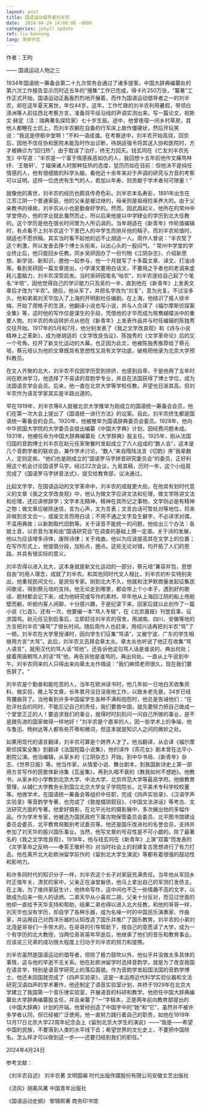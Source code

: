 ```yaml
---
layout: post
title: 国语运动倡导者刘半农
date:  2024-04-24 14:00:00 -0000
categories: jekyll update
ref: liu-bannong
lang: 简体中文
---
```


作者：王昀


—— 国语运动人物之三

1934年国语统一筹备会第二十九次常务会通过了诸多提案，中国大辞典编纂处的第六次工作报告显示历时近五年的“搜集”工作已完成，得卡片250万张，“纂著”工作正式开始，国语运动正轰轰烈烈地开展着，而作为国语运动倡导者之一的刘半农，却在这年夏天离世，年仅44岁。这年，工作忙碌的刘半农利用暑假，带领白涤洲等人前往西北考察方言，准备将平绥沿线的声调实测出来，写一篇论文，祝斯文·赫定（注：瑞典著名探险家）七十岁生辰。途中，他曾夜宿一间乡村草房，其他人都睡在土炕上，而刘半农躺在自备的行军床上故作僵硬状，然后开玩笑说：“我这是停柩中堂啊！”不料一语成谶。在考察途中，刘半农开始高烧，回京后，因他不信任协和医院未能及时作出诊断，待胡适强令将其送入协和医院时，方才被确诊为“回归热”，由于耽误了治疗，终无力回天。钱玄同在《亡友刘半农先生》中写道：“半农是一个富于情感疾恶如仇的人，我回想十五年前他作文痛骂林纾、‘王敬轩’、丁福保诸人时那种狂热的态度，犹历历如在目前：但他决不是纯任情感的人，他有很细致的科学头脑，看他近十余年来对于声调的研究与方音的考察可以证明。这样一位虎虎有生气的人，若加以年寿，则贡献于学术者何可限量！”

就像他的离世，刘半农的经历也颇具传奇色彩。刘半农本名寿彭，1891年出生在江苏江阴一个普通家庭，他的父亲是被过继的，母亲则是祖母捡来养大的。由于父亲教书的缘故，刘半农从小也是勤奋好学的。然而，因武昌起义，他所在的常州中学堂停办，他的学业就此戛然而止，所以后来他是以中学肄业的学历到北大任教的。这个学历是他在很长时间里为人所讥讽的。当年胡适在《新青年》作轮值编辑时，有点看不上刘半农这个下里巴人的中学生而排斥他的稿子。而刘半农轮值时，胡适也不愿供稿。其实当时看不起他的远不止胡适一人。周作人曾说：“半农受了这个刺激，所以发奋去挣个博士头衔来，以出心头的一股闷气。“ 常州中学堂的学业终止后，他只能回乡任教。同乡吴研因办了一份刊物《江阴杂志》，介绍新思想、新学说、新知识，邀他一起参与，他一个月就写了十多篇文章、译文、打油诗等。看到吴研因一篇文章提出，小学课文要用白话文，不要用之乎者也的老调来虚耗儿童脑力，刘半农深受启发。当时吴研因笔名“咄农”，刘半农遂给自己起了个笔名“半侬”，因他觉得自己的学识能力只及吴的一半，直到他在《新青年》上发表文章后才改为“半农”。随后，他从军了，并把名字改为“刘复”，意为光复。不过没多久，他和弟弟刘天华加入了上海的开明剧社任编剧。在上海，他结识了报人徐半梅，开始了爬格子的生涯，他翻译小说也写小说，并与人合译了《福尔摩斯侦探案全集》等，这时他的写作仅是谋生的手段，凭借他的才华而成为鸳鸯蝴蝶派中的重要人物。刘半农的命运转折点从他在《新青年》上发表作品并与时任编辑的陈独秀交往开始。1917年的5月和7月，他分别发表了《我之文学改良观》和《诗与小说精神上之革新》，成为继胡适的《文学改良刍议》、陈独秀的《文学革命论》后的又一个号角，拉开了新文化运动的大幕。也正因为此文，他被陈独秀推荐给了蔡元培，蔡元培认为他的文章既具有思想性又具有文学功底，破格把他录为北京大学预科教员。

在文人齐聚的北大，刘半农不仅因学历受到排挤，也感到自卑，于是他用了五年时间在欧洲学习，他选择了不易读的音韵学专业，并且在法国获得了博士学位，成为法国语言学会会员。后来，他一直在北京大学等学校任教，声望也日渐其高。但刘半农作为语言学家其实是半路出道的。

早在1919年，刘半农等6人就被北京大学推举为刚成立的国语统一筹备会会员，他们在第一次大会上提出了《国语统一进行方法》的议案。自此，刘半农终生都是国语统一筹备会的会员。1920年，他被推举为国语辞典委员会委员。1928年，他向中华民国大学院的大学委员会提出编纂《中国大字典》计划，因经费问题未成。1931年，他被任命为中国大辞典编纂处《大学辞典》股主任。1925年，刚从法国归国的音韵博士刘半农在赵元任家聚餐时发起成立了六人组成的“数人会”，这本是几个音韵学者的联欢会，兼作学术讨论，“数人“来自隋陆法言《切韵》序”我辈数人，定则定矣。“他们也是刚成立的”国语罗马字拼音研究委员会“的委员，正好利用这个机会讨论国语罗马字。经过22次会议，九易其稿，历时一年，这个小组竟完成了《国语罗马字拼音法式》，提交给教育部，议决通过。

比起文字学，在国语运动的文学革命中，刘半农的成就更大些。在他具有划时代意义的文章《我之文学改良观》中，他认为做文字应讲文法和伦理，做文学除讲文法和伦理，还应讲修辞学；文字本无精神，精神在其所记之事物，文学则必是有精神之物；做文章应破除迷信，言为心声，文为言表；文言白话可暂处对等地位，将来非做到言文合一，或废文言而用白话；不用不通之文字及生僻字，不必讲求对偶，不滥用典故；以新韵取代旧韵等。关于读音不能统一的问题，他给出三个办法：各就土音，以京音为准和由“国语研究会”在调查的基础上撰一定谱。关于诗的发展，他以为应该增多诗体，废除诗律；关于戏曲，他以为应该提高其在文学上的位置；在写作形式上，他提倡分段，加标点，圈点。这些无论对错，均开拓了人们的思路，并具有很实际的意义。

刘半农得以进入北大，这本身就是新文化运动的一部分，蔡元培“兼容并包，思想自由”的用人理念，成就了刘半农。和其他同时代文人相比，刘半农的朴实特别突出，他重视民间文化，是民俗专家。刚到北大不久，他就和沈尹默商量发起征集民间歌谣，得到蔡元培的支持。他无论走到哪里，都会带上个小本子，遇到好的歌谣、题材都会记下来，成为他研究或写作的素材。早年他从上海回江阴的船上倚舱壁而躺，听舱内客人闲聊，十分感兴趣，于是纪录下来，回家后就以此创作了一篇小说《匕首》。还有一次，他要编一本“骂人专辑”，在《北京晨报》刊登启事，征求国骂。赵元任见到启事后，立即赶往刘半农的宿舍，用湖南、四川、安徽等地的方言把刘半农“痛骂”了很长时间。随后周作人也赶来，用绍兴话再把刘半农“骂”了一顿。刘半农在大学里授课时，因向学生们征集“骂语”，又被宁波、广东的学生相继用方言“大骂”。此后，刘半农又去拜会章太炎。章太炎也听说了他正在收集“骂人语言”，就用汉代的骂人话“骂他”，还告诉他这句骂人话是谁说的、典出何处；接着用唐朝骂人的话“骂”他，再告诉他是谁骂的，典出何处。一直从上午说到中午。刘半农同来的人只得出来向章太炎作揖说：“我们麻烦老师很久，现在我们要告辞了。“

刘半农是个勤奋和能吃苦的人，当年在欧洲读书时，他几年如一日地白天收集资料、做实验，晚上写文章，长年累月没日没夜地工作，以致未老先衰，34岁已经弯腰曲背了。当他看到许多中国留学生各种不满和抱怨时，他总是告诫他们：“在批评社会的同时，不能忘记自己的责任，我们要救中国，就先要努力把自己做成一个堂堂正正的人！要追求我们的事业，就得时时刻刻问一问自己所做的事业，是不是跟先进的国家做得一样地好！”刘半农是个直率的人，因一些学术上的争端，他与鲁迅、杨树达等人都有些芥蒂和微词，但这本就是知识人之间的微妙之处。

如果用现代的语言翻译，刘半农可算是个跨界人才了。他当翻译，从合译《福尔摩斯侦探案全集》到翻译《法国短篇小说集》，他的译作《茶花女》剧本曾在北平小剧院公演。他当编辑，从家乡的《江阴杂志》开始，到中华书局、《新青年》杂志、《世界日报》等。他当作家，从情爱小说、舞台剧本，到我国新诗史上第一部用方言写作的民歌体新诗集《瓦釜集》，再到久唱不衰的《教我如何不想她》。他教书，从家乡的小学教到北京大学、中法大学、北京师范大学等最高学府。他做教育管理，从辅仁大学教务长到国立北京大学女子学院院长，北平美术专科学校校董等。他做学术，在国语统一筹备会等组织中任职，完成《四声实验录》、《汉语字声实验录》等音韵学专著，也完成了《敦煌掇琐叙目》、《中国文法讲话》等考古、文法研究方面的专著。他爱好摄影，在北平光社的摄影展中，多次展出他的多幅作品。作为学术专家，他被选为国民政府下属古物保管委员会委员、北平图书馆建设委员会委员，北平教育局甄别考试委员等。他还是国乐改进社的名誉会员，支持并参加了刘天华的振兴国乐事业。当然，他写文章的号召性是不可小觑的。除了最著名的《我之文学改良观》，1918年，他与钱玄同在《新青年》上演“双簧“而发表的《文学革命之反响——奉答王敬轩书》对当时社会上的封建复古思想进行了有力打击。他在离开北大赴欧洲留学前作的《留别北大学生演说》等都有着很强的鼓动性和影响力。

和许多同时代的知识分子一样，刘半农这个长子对家庭充满责任。当年他从军回乡时正值年关，清贫的家中，父亲正在澡堂躲债，他马上拿出自己的军饷打发债主。在上海，为了维持家庭生计，他拼命写作，这中间也不乏一些情趣不高的文字，以致成为后来一些人的话炳。二弟天华从小喜欢二胡，父亲十分反对，而见过世面的他却一直给予天华支持和帮助，结果二弟也得以进入北大任教，和他的哥哥一样，刘天华也没有学历，却自学了各种乐器，成为名噪一时的中国民乐演奏家、作曲家，并运用自己对西洋乐器的认知改造了国乐并推广了国乐教育。刘半农的小弟刘北茂是哥哥们一手带大的，在哥哥的引导帮助下，按自己的意愿读了大学，成为一个有学历的北大教授，当两位哥哥英年早逝后，他继承了他们的音乐和教育事业。应该说三兄弟的成功很大程度上归功于刘半农的努力和提携。

刘半农虽然是国语运动的倡导者，但除了极力鼓吹以外，他似乎并没做太多具体的事情，这与他的早逝不无关系。他在赴欧洲留学时选择音韵学，就是为了改变我国在语言学，特别是语音学研究上的落后面貌。作为音韵学发起国法国的音韵学博士，他还未回国就完成了《四声实验录》，这是一本运用近代科学实验仪器和文法研究汉语四声的学术著作，他还制定了语音实验室计划，并终于1929年在北京大学建立了我国第一个音乐律实验室，开展语音的科研和教学。他担任中国大辞典编纂处大学辞典编纂股主任，并且亲纂了“一”字稿本，正是两年前向教育部提出的《中国大辞典》计划的开端。他曾经创造了中国字中的“她”和“它”，虽然并不被许多学者认同，但已经被广泛使用。他一直努力践行着自己的职责，如他在1919年12月17日北京大学22周年纪念会上《留别北京大学生的演说》——“我是——希望中国的民族，不要落到人类的水平线下去；希望世界的文化史上，不要把中国除名。怎么样才可以做到这一步——还要归结到我们的职任。”


2024年4月24日

参考文献：

《刘半农自述》 刘半农著 文明国编 时代出版传媒股份有限公司安徽文艺出版社

《流风》胡美风著 中国青年出版社

《国语运动史纲》 黎锦熙著 商务印书馆

